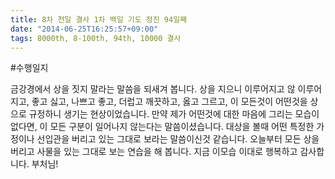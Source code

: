 ```yaml
---
title: 8차 천일 결사 1차 백일 기도 정진 94일째
date: "2014-06-25T16:25:57+09:00"
tags: 8000th, 8-100th, 94th, 10000 결사
---
```


#수행일지

금강경에서 상을 짓지 말라는 말씀을 되새겨 봅니다. 상을 지으니 이루어지고 않 이루어지고, 좋고 싫고, 나쁘고 좋고, 더럽고 깨끗하고, 옳고 그르고, 이 모든것이 어떤것을 상으로 규정하니 생기는 현상이었습니다. 만약 제가 어떤것에 대한 마음에 그리는 모습이 없다면, 이 모든 구분이 일어나지 않는다는 말씀이셨습니다. 대상을 볼때 어떤 특정한 가정이나 선입관을 버리고 있는 그대로 보라는 말씀이신것 같습니다. 오늘부터 모든 상을 버리고 사물을 있는 그대로 보는 연습을 해 봅니다. 지금 이모습 이대로 행복하고 감사합니다. 부처님!
